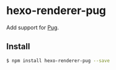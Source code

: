 # hexo-renderer-pug

Add support for [Pug].

## Install

``` bash
$ npm install hexo-renderer-pug --save
```

[Pug]: http://pugjs.org/
